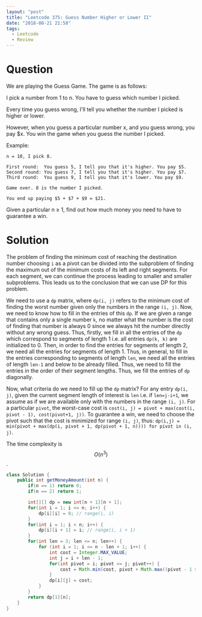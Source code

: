 ```yaml
---
layout: "post"
title: "Leetcode 375: Guess Number Higher or Lower II"
date: "2018-08-21 21:58"
tags:
  - Leetcode
  - Review
---
```


# Question
We are playing the Guess Game. The game is as follows:

I pick a number from 1 to n. You have to guess which number I picked.

Every time you guess wrong, I'll tell you whether the number I picked is higher or lower.

However, when you guess a particular number x, and you guess wrong, you pay $x. You win the game when you guess the number I picked.

Example:

```
n = 10, I pick 8.

First round:  You guess 5, I tell you that it's higher. You pay $5.
Second round: You guess 7, I tell you that it's higher. You pay $7.
Third round:  You guess 9, I tell you that it's lower. You pay $9.

Game over. 8 is the number I picked.

You end up paying $5 + $7 + $9 = $21.
```

Given a particular n ≥ 1, find out how much money you need to have to guarantee a win.

# Solution
The problem of finding the minimum cost of reaching the destination number choosing `i` as a pivot can be divided into the subproblem of finding the maximum out of the minimum costs of its left and right segments. For each segment, we can continue the process leading to smaller and smaller subproblems. This leads us to the conclusion that we can use DP for this problem.

We need to use a `dp` matrix, where `dp(i, j)` refers to the minimum cost of finding the worst number given only the numbers in the range `(i, j)`. Now, we need to know how to fill in the entries of this `dp`. If we are given a range that contains only a single number `k`, no matter what the number is the cost of finding that number is always 0 since we always hit the number directly without any wrong guess. Thus, firstly, we fill in all the entries of the `dp` which correspond to segments of length 1 i.e. all entries `dp(k, k)` are initialized to 0. Then, in order to find the entries for segments of length 2, we need all the entries for segments of length 1. Thus, in general, to fill in the entries corresponding to segments of length `len`, we need all the entries of length `len-1` and below to be already filled. Thus, we need to fill the entries in the order of their segment lengths. Thus, we fill the entries of `dp` diagonally.

Now, what criteria do we need to fill up the `dp` matrix? For any entry `dp(i, j)`, given the current segment length of interest is `len` i.e. if `len=j-i+1`, we assume as if we are available only with the numbers in the range `(i, j)`. For a particular `pivot`, the worst-case cost is `cost(i, j) = pivot + max(cost(i, pivot - 1), cost(pivot+1, j))`. To guarantee a win, we need to choose the pivot such that the cost is minimized for range `(i, j)`, thus: `dp(i,j) = min(pivot + max(dp(i, pivot + 1, dp(pivot + 1, n)))) for pivot in (i, j)`.

The time complexity is $$O(n^3)$$.

```java
class Solution {
    public int getMoneyAmount(int n) {
        if(n == 1) return 0;
        if(n == 2) return 1;

        int[][] dp = new int[n + 1][n + 1];
        for(int i = 1; i <= n; i++) {
            dp[i][i] = 0; // range(i, i)
        }
        for(int i = 1; i < n; i++) {
            dp[i][i + 1] = i; // range(i, i + 1)
        }
        for(int len = 3; len <= n; len++) {
            for (int i = 1; i <= n - len + 1; i++) {
                int cost = Integer.MAX_VALUE;
                int j = i + len - 1;
                for(int pivot = i; pivot <= j; pivot++) {
                    cost = Math.min(cost, pivot + Math.max((pivot - 1 >= i ? dp[i][pivot - 1] : 0), (pivot + 1 <= j ? dp[pivot + 1][j] : 0)));
                }
                dp[i][j] = cost;
            }
        }
        return dp[1][n];
    }
}
```
